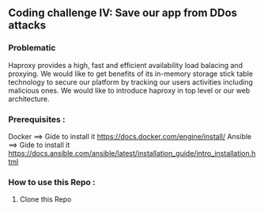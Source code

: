 ## Coding challenge IV: Save our app from DDos attacks
### Problematic
Haproxy provides a high, fast and efficient availability load balacing and proxying.
We would like to get benefits of its in-memory storage stick table technology to secure our platform by tracking our users activities including malicious ones. 
We would like to introduce haproxy in top level or our web architecture.

### Prerequisites :
Docker ==> Gide to install it https://docs.docker.com/engine/install/
Ansible ==> Gide to install it https://docs.ansible.com/ansible/latest/installation_guide/intro_installation.html

### How to use this Repo :
1. Clone this Repo
